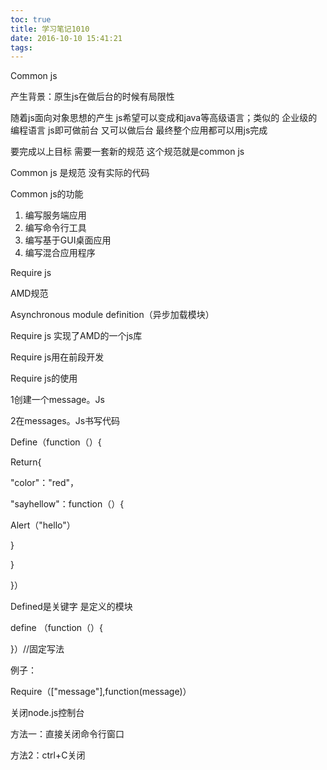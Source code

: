 ```yaml
---
toc: true
title: 学习笔记1010
date: 2016-10-10 15:41:21
tags:
---
```

Common js

产生背景：原生js在做后台的时候有局限性

随着js面向对象思想的产生  js希望可以变成和java等高级语言；类似的  企业级的编程语言  js即可做前台  又可以做后台  最终整个应用都可以用js完成

要完成以上目标  需要一套新的规范  这个规范就是common  js

Common js 是规范 没有实际的代码

Common js的功能

1. 编写服务端应用
2. 编写命令行工具
3. 编写基于GUI桌面应用
4. 编写混合应用程序

Require  js

AMD规范

  Asynchronous module definition（异步加载模块）

Require js 实现了AMD的一个js库

Require js用在前段开发

Require js的使用

1创建一个message。Js

2在messages。Js书写代码

 Define（function（）{

   Return{

   &quot;color&quot;：&quot;red&quot;，

   &quot;sayhellow&quot;：function（）{

   Alert（&quot;hello&quot;）

}

}



}）

Defined是关键字 是定义的模块

define （function（）{

}）//固定写法

例子：

Require（[&quot;message&quot;],function(message)）











关闭node.js控制台

方法一：直接关闭命令行窗口

方法2：ctrl+C关闭